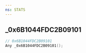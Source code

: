 ```yaml
---
ns: STATS
---
```

## _0x6B1044FDC2B09101

```c
// 0x6B1044FDC2B09101
Any _0x6B1044FDC2B09101();
```

